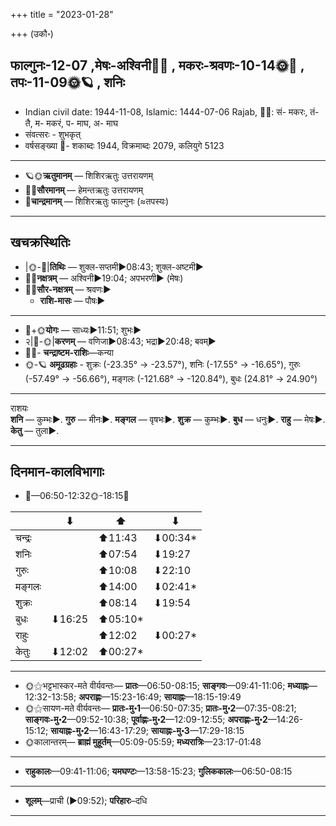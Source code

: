 +++
title = "2023-01-28"

+++
(उकौ॰)
## फाल्गुनः-12-07  ,मेषः-अश्विनी🌛🌌  ,  मकरः-श्रवणः-10-14🌞🌌  ,  तपः-11-09🌞🪐  , शनिः
- Indian civil date: 1944-11-08, Islamic: 1444-07-06 Rajab, 🌌🌞: सं- मकरः, तं- तै, म- मकरं, प- माघ, अ- माघ
- संवत्सरः - शुभकृत्
- वर्षसङ्ख्या 🌛- शकाब्दः 1944, विक्रमाब्दः 2079, कलियुगे 5123
___________________
- 🪐🌞**ऋतुमानम्** — शिशिरऋतुः उत्तरायणम्
- 🌌🌞**सौरमानम्** — हेमन्तऋतुः उत्तरायणम्
- 🌛**चान्द्रमानम्** — शिशिरऋतुः फाल्गुनः (≈तपस्यः)
___________________


## खचक्रस्थितिः
- |🌞-🌛|**तिथिः** — शुक्ल-सप्तमी►08:43; शुक्ल-अष्टमी►  
- 🌌🌛**नक्षत्रम्** — अश्विनी►19:04; अपभरणी► (मेषः)  
- 🌌🌞**सौर-नक्षत्रम्** — श्रवणः►  
  - **राशि-मासः** — पौषः► 
___________________
- 🌛+🌞**योगः** — साध्यः►11:51; शुभः►  
- २|🌛-🌞|**करणम्** — वणिजा►08:43; भद्रा►20:48; बवम्►  
- 🌌🌛- **चन्द्राष्टम-राशिः**—कन्या  
- 🌞-🪐 **अमूढग्रहाः** - शुक्रः (-23.35° → -23.57°), शनिः (-17.55° → -16.65°), गुरुः (-57.49° → -56.66°), मङ्गलः (-121.68° → -120.84°), बुधः (24.81° → 24.90°)
___________________
राशयः  
**शनि** — कुम्भः►. **गुरु** — मीनः►. **मङ्गल** — वृषभः►. **शुक्र** — कुम्भः►. **बुध** — धनुः►. **राहु** — मेषः►. **केतु** — तुला►. 
___________________


## दिनमान-कालविभागाः
- 🌅—06:50-12:32🌞-18:15🌇  

|      |⬇     |⬆     |⬇     |
|------|-----|-----|------|
|चन्द्रः|     |⬆11:43 |⬇00:34*|
|शनिः   |     |⬆07:54 |⬇19:27 |
|गुरुः  |     |⬆10:08 |⬇22:10 |
|मङ्गलः |     |⬆14:00 |⬇02:41*|
|शुक्रः |     |⬆08:14 |⬇19:54 |
|बुधः   |⬇16:25 |⬆05:10*|     |
|राहुः  |     |⬆12:02 |⬇00:27*|
|केतुः  |⬇12:02 |⬆00:27*|     |
___________________
- 🌞⚝भट्टभास्कर-मते वीर्यवन्तः— **प्रातः**—06:50-08:15; **साङ्गवः**—09:41-11:06; **मध्याह्नः**—12:32-13:58; **अपराह्णः**—15:23-16:49; **सायाह्नः**—18:15-19:49  
- 🌞⚝सायण-मते वीर्यवन्तः— **प्रातः-मु॰1**—06:50-07:35; **प्रातः-मु॰2**—07:35-08:21; **साङ्गवः-मु॰2**—09:52-10:38; **पूर्वाह्णः-मु॰2**—12:09-12:55; **अपराह्णः-मु॰2**—14:26-15:12; **सायाह्नः-मु॰2**—16:43-17:29; **सायाह्नः-मु॰3**—17:29-18:15  
- 🌞कालान्तरम्— **ब्राह्मं मुहूर्तम्**—05:09-05:59; **मध्यरात्रिः**—23:17-01:48  
___________________
- **राहुकालः**—09:41-11:06; **यमघण्टः**—13:58-15:23; **गुलिककालः**—06:50-08:15  
___________________
- **शूलम्**—प्राची (►09:52); **परिहारः**–दधि  
___________________
